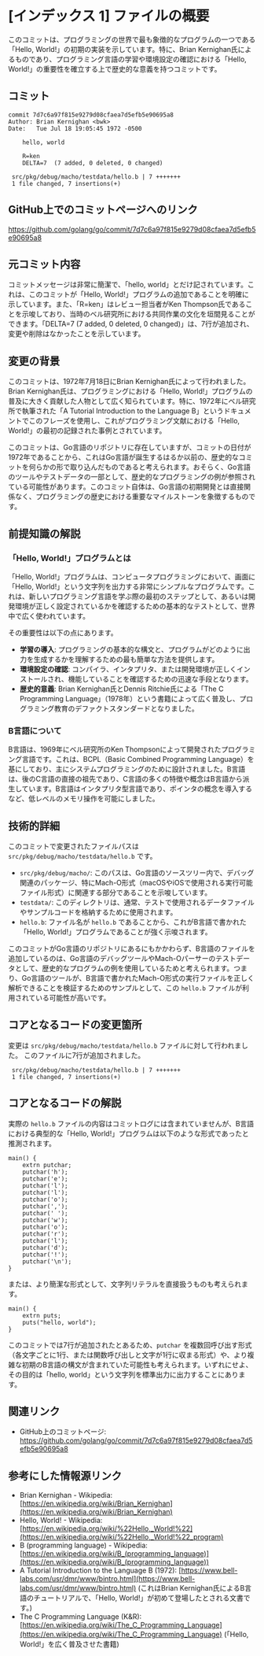 # [インデックス 1] ファイルの概要

このコミットは、プログラミングの世界で最も象徴的なプログラムの一つである「Hello, World!」の初期の実装を示しています。特に、Brian Kernighan氏によるものであり、プログラミング言語の学習や環境設定の確認における「Hello, World!」の重要性を確立する上で歴史的な意義を持つコミットです。

## コミット

```
commit 7d7c6a97f815e9279d08cfaea7d5efb5e90695a8
Author: Brian Kernighan <bwk>
Date:   Tue Jul 18 19:05:45 1972 -0500

    hello, world
    
    R=ken
    DELTA=7  (7 added, 0 deleted, 0 changed)

 src/pkg/debug/macho/testdata/hello.b | 7 +++++++
 1 file changed, 7 insertions(+)
```

## GitHub上でのコミットページへのリンク

https://github.com/golang/go/commit/7d7c6a97f815e9279d08cfaea7d5efb5e90695a8

## 元コミット内容

コミットメッセージは非常に簡潔で、「hello, world」とだけ記されています。これは、このコミットが「Hello, World!」プログラムの追加であることを明確に示しています。また、「R=ken」はレビュー担当者がKen Thompson氏であることを示唆しており、当時のベル研究所における共同作業の文化を垣間見ることができます。「DELTA=7 (7 added, 0 deleted, 0 changed)」は、7行が追加され、変更や削除はなかったことを示しています。

## 変更の背景

このコミットは、1972年7月18日にBrian Kernighan氏によって行われました。Brian Kernighan氏は、プログラミングにおける「Hello, World!」プログラムの普及に大きく貢献した人物として広く知られています。特に、1972年にベル研究所で執筆された「A Tutorial Introduction to the Language B」というドキュメントでこのフレーズを使用し、これがプログラミング文献における「Hello, World!」の最初の記録された事例とされています。

このコミットは、Go言語のリポジトリに存在していますが、コミットの日付が1972年であることから、これはGo言語が誕生するはるか以前の、歴史的なコミットを何らかの形で取り込んだものであると考えられます。おそらく、Go言語のツールやテストデータの一部として、歴史的なプログラミングの例が参照されている可能性があります。このコミット自体は、Go言語の初期開発とは直接関係なく、プログラミングの歴史における重要なマイルストーンを象徴するものです。

## 前提知識の解説

### 「Hello, World!」プログラムとは

「Hello, World!」プログラムは、コンピュータプログラミングにおいて、画面に「Hello, World!」という文字列を出力する非常にシンプルなプログラムです。これは、新しいプログラミング言語を学ぶ際の最初のステップとして、あるいは開発環境が正しく設定されているかを確認するための基本的なテストとして、世界中で広く使われています。

その重要性は以下の点にあります。

*   **学習の導入**: プログラミングの基本的な構文と、プログラムがどのように出力を生成するかを理解するための最も簡単な方法を提供します。
*   **環境設定の確認**: コンパイラ、インタプリタ、または開発環境が正しくインストールされ、機能していることを確認するための迅速な手段となります。
*   **歴史的意義**: Brian Kernighan氏とDennis Ritchie氏による「The C Programming Language」（1978年）という書籍によって広く普及し、プログラミング教育のデファクトスタンダードとなりました。

### B言語について

B言語は、1969年にベル研究所のKen Thompsonによって開発されたプログラミング言語です。これは、BCPL（Basic Combined Programming Language）を基にしており、主にシステムプログラミングのために設計されました。B言語は、後のC言語の直接の祖先であり、C言語の多くの特徴や概念はB言語から派生しています。B言語はインタプリタ型言語であり、ポインタの概念を導入するなど、低レベルのメモリ操作を可能にしました。

## 技術的詳細

このコミットで変更されたファイルパスは `src/pkg/debug/macho/testdata/hello.b` です。

*   `src/pkg/debug/macho/`: このパスは、Go言語のソースツリー内で、デバッグ関連のパッケージ、特にMach-O形式（macOSやiOSで使用される実行可能ファイル形式）に関連する部分であることを示唆しています。
*   `testdata/`: このディレクトリは、通常、テストで使用されるデータファイルやサンプルコードを格納するために使用されます。
*   `hello.b`: ファイル名が `hello.b` であることから、これがB言語で書かれた「Hello, World!」プログラムであることが強く示唆されます。

このコミットがGo言語のリポジトリにあるにもかかわらず、B言語のファイルを追加しているのは、Go言語のデバッグツールやMach-Oパーサーのテストデータとして、歴史的なプログラムの例を使用しているためと考えられます。つまり、Go言語のツールが、B言語で書かれたMach-O形式の実行ファイルを正しく解析できることを検証するためのサンプルとして、この `hello.b` ファイルが利用されている可能性が高いです。

## コアとなるコードの変更箇所

変更は `src/pkg/debug/macho/testdata/hello.b` ファイルに対して行われました。
このファイルに7行が追加されました。

```
 src/pkg/debug/macho/testdata/hello.b | 7 +++++++
 1 file changed, 7 insertions(+)
```

## コアとなるコードの解説

実際の `hello.b` ファイルの内容はコミットログには含まれていませんが、B言語における典型的な「Hello, World!」プログラムは以下のような形式であったと推測されます。

```b
main() {
    extrn putchar;
    putchar('h');
    putchar('e');
    putchar('l');
    putchar('l');
    putchar('o');
    putchar(',');
    putchar(' ');
    putchar('w');
    putchar('o');
    putchar('r');
    putchar('l');
    putchar('d');
    putchar('!');
    putchar('\n');
}
```

または、より簡潔な形式として、文字列リテラルを直接扱うものも考えられます。

```b
main() {
    extrn puts;
    puts("hello, world");
}
```

このコミットでは7行が追加されたとあるため、`putchar` を複数回呼び出す形式（各文字ごとに1行、または関数呼び出しと文字が1行に収まる形式）や、より複雑な初期のB言語の構文が含まれていた可能性も考えられます。いずれにせよ、その目的は「hello, world」という文字列を標準出力に出力することにあります。

## 関連リンク

*   GitHub上のコミットページ: https://github.com/golang/go/commit/7d7c6a97f815e9279d08cfaea7d5efb5e90695a8

## 参考にした情報源リンク

*   Brian Kernighan - Wikipedia: [https://en.wikipedia.org/wiki/Brian_Kernighan](https://en.wikipedia.org/wiki/Brian_Kernighan)
*   Hello, World! - Wikipedia: [https://en.wikipedia.org/wiki/%22Hello,_World!%22](https://en.wikipedia.org/wiki/%22Hello,_World!%22_program)
*   B (programming language) - Wikipedia: [https://en.wikipedia.org/wiki/B_(programming_language)](https://en.wikipedia.org/wiki/B_(programming_language))
*   A Tutorial Introduction to the Language B (1972): [https://www.bell-labs.com/usr/dmr/www/bintro.html](https://www.bell-labs.com/usr/dmr/www/bintro.html) (これはBrian Kernighan氏によるB言語のチュートリアルで、「Hello, World!」が初めて登場したとされる文書です。)
*   The C Programming Language (K&R): [https://en.wikipedia.org/wiki/The_C_Programming_Language](https://en.wikipedia.org/wiki/The_C_Programming_Language) (「Hello, World!」を広く普及させた書籍)
